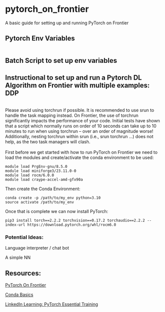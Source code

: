# pytorch_on_frontier
A basic guide for setting up and running PyTorch on Frontier

## Pytorch Env Variables

```

```

## Batch Script to set up env variables

## Instructional to set up and run a Pytorch DL Algorithm on Frontier with multiple examples: DDP 

<br>
Please avoid using torchrun if possible. It is recommended to use srun to handle the task mapping instead. On Frontier, the use of torchrun significantly impacts the performance of your code. Initial tests have shown that a script which normally runs on order of 10 seconds can take up to 10 minutes to run when using torchrun – over an order of magnitude worse! Additionally, nesting torchrun within srun (i.e., srun torchrun ...) does not help, as the two task managers will clash.
<br>

<br>
First before we get started with how to run PyTorch on Frontier we need to load the modules and create/activate the conda environment to be used:

```
module load PrgEnv-gnu/8.5.0
module load miniforge3/23.11.0-0
module load rocm/6.0.0
module load craype-accel-amd-gfx90a
```


Then create the Conda Environment: 
```
conda create -p /path/to/my_env python=3.10
source activate /path/to/my_env
```

Once that is complete we can now install PyTorch: 
```
pip3 install torch==2.2.2 torchvision==0.17.2 torchaudio==2.2.2 --index-url https://download.pytorch.org/whl/rocm6.0
```


### Potential Ideas:
Language interpreter / chat bot

A simple NN


## Resources:
[PyTorch On Frontier](https://docs.olcf.ornl.gov/software/python/pytorch_frontier.html)

[Conda Basics](https://docs.olcf.ornl.gov/software/python/conda_basics.html)

[LinkedIn Learning: PyTorch Essential Training](https://www.linkedin.com/learning/pytorch-essential-training-deep-learning-23753149/deep-learning-with-pytorch?u=2045532)